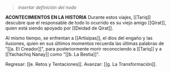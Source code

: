 > *insertar definición del nodo*

**ACONTECIMIENTOS EN LA HISTORIA**
Durante estos viajes, [[Tariq]] descubre que el responsable de todo lo ocurrido es su viejo amigo [[Qirat]], quien está siendo apoyado por [[Deidad de Qirat]].

Al mismo tiempo, se enfrentan a [[Artisipas]], el dios del engaño y las ilusiones, quien en sus últimos momentos recuerda las últimas palabras de "[[a. El Creador]]", para posteriormente morir reconociendo a [[Tariq]] y a [[Yachachiq Nanay]] como "[[b. La Bestia]]".

Regresar: [[e. Retos y Tentaciones]].
Avanzar: [[g. La Transformación]].